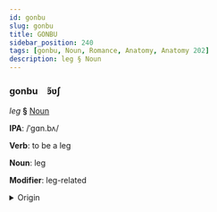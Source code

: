```yaml
---
id: gonbu
slug: gonbu
title: GONBU
sidebar_position: 240
tags: [gonbu, Noun, Romance, Anatomy, Anatomy 202]
description: leg § Noun
---
```


### gonbu&emsp;<span kind="abugida">ꜿ̃ʋʃ</span>

*leg* **§** [Noun](../../tags/Noun)

**IPA**: /ˈgɑn.bʌ/

**Verb**: to be a leg

**Noun**: leg

**Modifier**: leg-related

<details>
    <summary>Origin</summary>
    Romanian gambă /ˈɡam.bə/<br/>
    <em>Romance Language Family</em>
</details>
